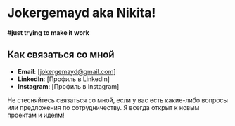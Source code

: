 # Jokergemayd aka Nikita!

#### \#just trying to make it work

## Как связаться со мной

- **Email**: [jokergemayd@gmail.com]
- **LinkedIn**: [Профиль в LinkedIn]
- **Instagram**: [Профиль в Instagram]

Не стесняйтесь связаться со мной, если у вас есть какие-либо вопросы или предложения по сотрудничеству. Я всегда открыт к новым проектам и идеям!
